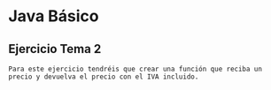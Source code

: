 # Java Básico

## Ejercicio Tema 2

    Para este ejercicio tendréis que crear una función que reciba un precio y devuelva el precio con el IVA incluido.
